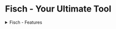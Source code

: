 # Fisch - Your Ultimate Tool

<details>
<summary>Fisch - Features</summary>

### Supported Executors
<details>
<summary>Click to expand</summary>

PC:
- [Solara](https://getsolara.dev) - Free
- Argon - Free
- Xeno - Free | Some people seem to have issues though!
- Swift - Free
- Wave - Paid
- Synapse Z - Paid
- AWP - Paid


Mobile:
- Codex - Free
- Arceus - Free
- Fluxus - Free
- Delta - Free

</details>

### Features
<details>
<summary>Click to expand</summary>

Showcase Video ( 01/Jan/2024)

[![Showcase Video](https://img.youtube.com/vi/ryENlfklOR4/0.jpg)](https://www.youtube.com/watch?v=ryENlfklOR4)

</details>

</details>
